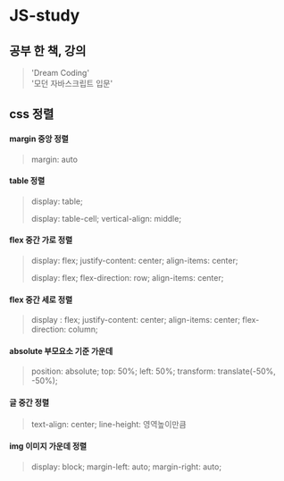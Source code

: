 # JS-study

## 공부 한 책, 강의
> 'Dream Coding'  
> '모던 자바스크립트 입문'



## css 정렬

#### margin 중앙 정렬
> margin: auto

#### table 정렬
> display: table; 
> 
> display: table-cell; 
> vertical-align: middle; 
 
#### flex 중간 가로 정렬
> display: flex; 
> justify-content: center; 
> align-items: center; 
>
> display: flex;
> flex-direction: row;
> align-items: center;

#### flex 중간 세로 정렬
> display : flex;
> justify-content: center;
> align-items: center;
> flex-direction: column;

#### absolute 부모요소 기준 가운데
> position: absolute;
> top: 50%;
> left: 50%;
> transform: translate(-50%, -50%);

#### 글 중간 정렬
> text-align: center;
> line-height: 영역높이만큼

#### img 이미지 가운데 정렬
> display: block;
> margin-left: auto;
> margin-right: auto;
